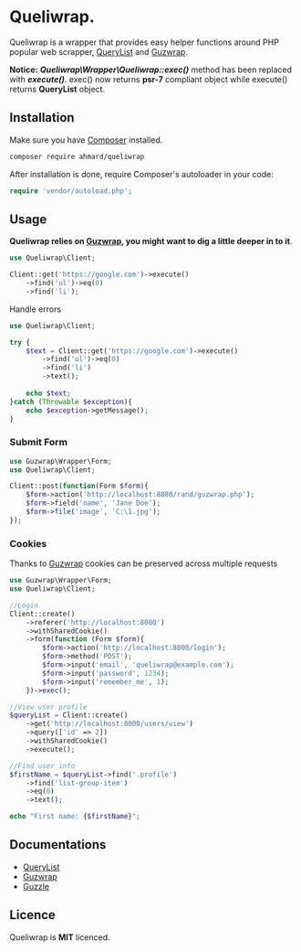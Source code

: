 Queliwrap.
==============================================

Queliwrap is a wrapper that provides easy helper functions around PHP popular web scrapper,
[QueryList](https://github.com/jae-jae/QueryList) and
[Guzwrap](https://github.com/ahmard/guzwrap).

**Notice:** **_Queliwrap\Wrapper\Queliwrap::exec()_** method has been replaced with **_execute()_**. exec() now returns
**psr-7** compliant object while execute() returns **QueryList** object.

## Installation

Make sure you have [Composer](http://getcomposer.org) installed.

```bash
composer require ahmard/queliwrap
```

After installation is done, require Composer's autoloader in your code:

```php
require 'vendor/autoload.php';
```

## Usage
**Queliwrap relies on [Guzwrap](https://github.com/ahmard/guzwrap), you might want to dig a little deeper in
to it**.

```php
use Queliwrap\Client;

Client::get('https://google.com')->execute()
    ->find('ul')->eq(0)
    ->find('li');
```

Handle errors
```php
use Queliwrap\Client;

try {
    $text = Client::get('https://google.com')->execute()
        ->find('ul')->eq(0)
        ->find('li')
        ->text();
        
    echo $text;
}catch (Throwable $exception){
    echo $exception->getMessage();
}
```

### Submit Form

```php
use Guzwrap\Wrapper\Form;
use Queliwrap\Client;

Client::post(function(Form $form){
    $form->action('http://localhost:8080/rand/guzwrap.php');
    $form->field('name', 'Jane Doe');
    $form->file('image', 'C:\1.jpg');
});
```

### Cookies

Thanks to [Guzwrap](https://github.com/Ahmard/guzwrap) cookies can be preserved across multiple requests

```php
use Guzwrap\Wrapper\Form;
use Queliwrap\Client;

//Login
Client::create()
    ->referer('http://localhost:8000')
    ->withSharedCookie()
    ->form(function (Form $form){
        $form->action('http://localhost:8000/login');
        $form->method('POST');
        $form->input('email', 'queliwrap@example.com');
        $form->input('password', 1234);
        $form->input('remember_me', 1);
    })->exec();

//View user profile
$queryList = Client::create()
    ->get('http://localhost:8000/users/view')
    ->query(['id' => 2])
    ->withSharedCookie()
    ->execute();

//Find user info
$firstName = $queryList->find('.profile')
    ->find('list-group-item')
    ->eq(0)
    ->text();

echo "First name: {$firstName}";
```

## Documentations

- [QueryList](https://github.com/jae-jae/QueryList)
- [Guzwrap](http://github.com/ahmard/guzwrap)
- [Guzzle](http://guzzlephp.org/)

## Licence
Queliwrap is **MIT** licenced.